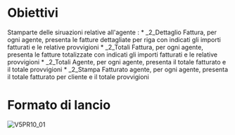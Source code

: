 # Obiettivi
Stamparte delle siruazioni relative all'agente : 
 \* _2_Dettaglio Fattura, per ogni agente, presenta le fatture dettagliate per riga con indicati gli importi fatturati e le relative provvigioni
 \* _2_Totali Fattura, per ogni agente, presenta le fatture totalizzate con indicati gli importi fatturati e le relative provvigioni
 \* _2_Totali Agente, per ogni agente, presenta il totale fatturato e il totale provvigioni
 \* _2_Stampa Fatturato agente, per ogni agente, presenta il totale fatturato per cliente e il totale provvigioni

# Formato di lancio
![V5PR10_01](http://localhost:3000/immagini/MBDOC_OGG-P_V5PR10/V5PR10_01.png)